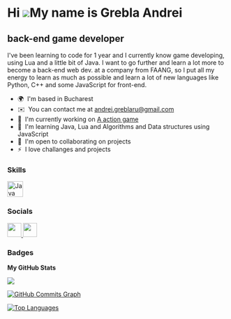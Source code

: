 Hi ![](https://user-images.githubusercontent.com/18350557/176309783-0785949b-9127-417c-8b55-ab5a4333674e.gif)My name is Grebla Andrei
=====================================================================================================================================

back-end game developer
-----------------------

I've been learning to code for 1 year and I currently know game developing, using Lua and a little bit of Java. I want to go further and learn a lot more to become a back-end web dev. at a company from FAANG, so I put all my energy to learn as much as possible and learn a lot of new languages like Python, C++ and some JavaScript for front-end.

* 🌍  I'm based in Bucharest
* ✉️  You can contact me at [andrei.greblaru@gmail.com](mailto:andrei.greblaru@gmail.com)
* 🚀  I'm currently working on [A action game](http:///)
* 🧠  I'm learning Java, Lua and Algorithms and Data structures using JavaScript
* 🤝  I'm open to collaborating on projects
* ⚡  I love challanges and projects

### Skills


<p align="left">
<a href="https://www.oracle.com/java/" target="_blank" rel="noreferrer"><img src="https://raw.githubusercontent.com/danielcranney/readme-generator/main/public/icons/skills/java-colored.svg" width="36" height="36" alt="Java" /></a>
</p>


### Socials

<p align="left"> <a href="https://discord.com/users/AndGG" target="_blank" rel="noreferrer"> <picture> <source media="(prefers-color-scheme: dark)" srcset="undefined" /> <source media="(prefers-color-scheme: light)" srcset="https://raw.githubusercontent.com/danielcranney/readme-generator/main/public/icons/socials/discord.svg" /> <img src="https://raw.githubusercontent.com/danielcranney/readme-generator/main/public/icons/socials/discord.svg" width="32" height="32" /> </picture> </a> <a href="https://www.github.com/AndGG1" target="_blank" rel="noreferrer"> <picture> <source media="(prefers-color-scheme: dark)" srcset="https://raw.githubusercontent.com/danielcranney/readme-generator/main/public/icons/socials/github-dark.svg" /> <source media="(prefers-color-scheme: light)" srcset="https://raw.githubusercontent.com/danielcranney/readme-generator/main/public/icons/socials/github.svg" /> <img src="https://raw.githubusercontent.com/danielcranney/readme-generator/main/public/icons/socials/github.svg" width="32" height="32" /> </picture> </a></p>

### Badges

<b>My GitHub Stats</b>

<a href="http://www.github.com/AndGG1"><img src="https://github-readme-streak-stats.herokuapp.com/?user=AndGG1&stroke=ffffff&background=1c1917&ring=0891b2&fire=0891b2&currStreakNum=ffffff&currStreakLabel=0891b2&sideNums=ffffff&sideLabels=ffffff&dates=ffffff&hide_border=true" /></a>

<a href="http://www.github.com/AndGG1"><img src="https://github-readme-activity-graph.cyclic.app/graph?username=AndGG1&bg_color=1c1917&color=ffffff&line=0891b2&point=ffffff&area_color=1c1917&area=true&hide_border=true&custom_title=GitHub%20Commits%20Graph" alt="GitHub Commits Graph" /></a>

<a href="https://github.com/AndGG1" align="left"><img src="https://github-readme-stats.vercel.app/api/top-langs/?username=AndGG1&langs_count=10&title_color=0891b2&text_color=ffffff&icon_color=0891b2&bg_color=1c1917&hide_border=true&locale=en&custom_title=Top%20%Languages" alt="Top Languages" /></a>
